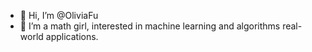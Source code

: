 - 👋 Hi, I’m @OliviaFu
- 🌱 I’m a math girl, interested in machine learning and algorithms real-world applications. 

<!---
OliviavFu/OliviavFu is a ✨ special ✨ repository because its `README.md` (this file) appears on your GitHub profile.
You can click the Preview link to take a look at your changes.
--->
